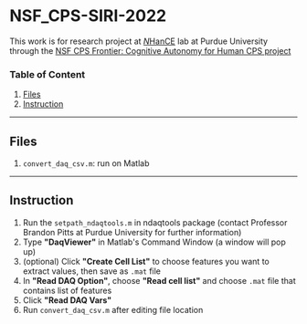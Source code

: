 # NSF_CPS-SIRI-2022

This work is for research project at [*N*HanCE](https://engineering.purdue.edu/NHanCE) lab at Purdue University through the [NSF CPS Frontier: Cognitive Autonomy for Human CPS project](https://autonomy.unm.edu/index.html)

### Table of Content

1. [Files](#files)
2. [Instruction](#instruction)

---

## Files

1. `convert_daq_csv.m`: run on Matlab

---

## Instruction

1. Run the `setpath_ndaqtools.m` in ndaqtools package (contact Professor Brandon Pitts at Purdue University for further information)
2. Type __"DaqViewer"__ in Matlab's Command Window (a window will pop up)
4. (optional) Click __"Create Cell List"__ to choose features you want to extract values, then save as `.mat` file
5. In __"Read DAQ Option"__, choose __"Read cell list"__ and choose `.mat` file that contains list of features
6. Click __"Read DAQ Vars"__
7. Run `convert_daq_csv.m` after editing file location
